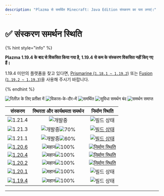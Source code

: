 ```yaml
---
description: "Plazma से समर्थित Minecraft: Java Edition संस्करण का पता लगाएं।"
---
```


# ✅ संस्करण समर्थन स्थिति

{% hint style="info" %}

**Plazma 1.19.4 के बाद से विकसित किया गया है, 1.19.4 से कम के संस्करण विकसित नहीं किए गए हैं।**

1.19.4 미만의 플랫폼을 찾고 있다면, [Prismarine (`1.18.1 ~ 1.19.2`)](https://github.com/PrismarineTeam/Prismarine) 또는 [Fusion (`1.19.2 ~ 1.19.3`)](https://github.com/RuinedTechnologyUnify/Fusion)을 사용해 주시기 바랍니다.

{% endhint %}

[wtr]: https://badge.plazmamc.org/0/रिलीज़%20प्रतीक्षा%20में
[idv]: https://badge.plazmamc.org/1/विकास-के-दौर-में
[atv]: https://badge.plazmamc.org/2/समर्थित
[fse]: https://badge.plazmamc.org/6/सुविधा-समर्थन-बंद
[eol]: https://badge.plazmamc.org/4/समर्थन-समाप्त
[ukn]: https://badge.plazmamc.org/0/정보%20없음
[vgd]: https://badge.plazmamc.org/1/महान
[mid]: https://badge.plazmamc.org/6/सामान्य
[100]: https://badge.plazmamc.org/percent/100

![रिलीज़ के लिए प्रतीक्षा में][wtr] ![विकास-के-दौर-में][idv] ![समर्थित][atv] ![सुविधा समर्थन बंद][fse] ![समर्थन समाप्त][eol]

|                                      संस्करण                                      |            स्थिरता    और    कार्यक्षमता समर्थन           |                                              निर्माण स्थिति                                             |
| :-------------------------------------------------------------------------------: | :------------------------------------------------------: | :-----------------------------------------------------------------------------------------------------: |
|                   ![1.21.4](https://badge.plazmamc.org/0/1.21.4)                  |                        ![개발중][idv]                       |                                              ![빌드 상태][ukn]                                              |
|                   ![1.21.3](https://badge.plazmamc.org/1/1.21.3)                  | ![개발중][idv]![70%](https://badge.plazmamc.org/percent/70) |      [![빌드 상태](https://build.plazmamc.org/1.21.3)](https://build.plazmamc.org/1.21.3?redirect=true)     |
|                   ![1.21.1](https://badge.plazmamc.org/1/1.21.1)                  | ![개발중][idv]![60%](https://badge.plazmamc.org/percent/60) |      [![빌드 상태](https://build.plazmamc.org/1.21.1)](https://build.plazmamc.org/1.21.1?redirect=true)     |
| [![1.20.6](https://badge.plazmamc.org/2/1.20.6)](https://git.plazmamc.org/1.20.6) |                 ![महान][vgd]![100%][100]                 | [![निर्माण स्थिति](https://build.plazmamc.org/1.20.6)](https://build.plazmamc.org/1.20.6?redirect=true) |
| [![1.20.4](https://badge.plazmamc.org/6/1.20.4)](https://git.plazmamc.org/1.20.4) |                 ![महान][vgd]![100%][100]                 | [![निर्माण स्थिति](https://build.plazmamc.org/1.20.4)](https://build.plazmamc.org/1.20.4?redirect=true) |
| [![1.20.2](https://badge.plazmamc.org/4/1.20.2)](https://git.plazmamc.org/1.20.2) |                 ![महान][vgd]![100%][100]                 | [![निर्माण स्थिति](https://build.plazmamc.org/1.20.2)](https://build.plazmamc.org/1.20.2?redirect=true) |
| [![1.20.1](https://badge.plazmamc.org/4/1.20.1)](https://git.plazmamc.org/1.20.1) |                 ![महान][vgd]![100%][100]                 |                                              ![빌드 상태][ukn]                                              |
| [![1.19.4](https://badge.plazmamc.org/4/1.19.4)](https://git.plazmamc.org/1.19.4) |                 ![महान][vgd]![100%][100]                 |                                              ![빌드 상태][ukn]                                              |

***
